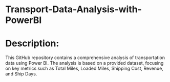 # Transport-Data-Analysis-with-PowerBI

# Description:
This GitHub repository contains a comprehensive analysis of transportation data using Power BI. The analysis is based on a provided dataset, focusing on key metrics such as Total Miles, Loaded Miles, Shipping Cost, Revenue, and Ship Days.
